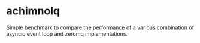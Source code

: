 # achimnolq
Simple benchmark to compare the performance of a various combination of asyncio event loop and zeromq implementations.
